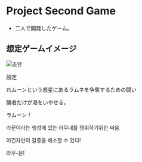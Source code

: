 # Project Second Game
 - 二人で開発したゲーム。
## 想定ゲームイメージ
![초안](https://github.com/SeongUHong/project-sg/assets/93868177/2a45fdab-f156-4eeb-80db-c85cd512e548)



設定

れムーンという惑星にあるラムネを争奪するための闘い

勝者だけが渇をいやせる。

ラムーン！

라문이라는 행성에 있는 라무네를 쟁취하기위한 싸움

이긴자만이 갈증을 해소할 수 있다!

라무-운!
